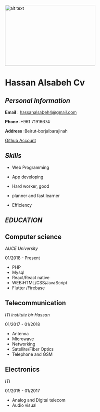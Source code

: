 <img src="https://user-images.githubusercontent.com/72017216/117552063-fc7fb700-b051-11eb-9b82-34e56deae425.jpg" alt="alt text" width=300 height=200>

# Hassan Alsabeh Cv
## _Personal Information_


**Email** : hassanalsabeh4@gmail.com

**Phone** :+961 71916674

**Address** :Beirut-borjalbarajinah

[Github Account](https://gist.github.com/HassanAlsabeh)

## *Skills*

* Web Programming

* App developing

* Hard worker, good

* planner and fast learner

* Efficiency

## *EDUCATION*
## **Computer science**

*AUCE University*

01/2018 - Present
 

* PHP 
 * Mysql 
 * React/React native
* WEB:HTML/CSS/JavaScript 
* Flutter /Firebase

## **Telecommunication** 

*ITI institute bir Hassan*

01/2017 - 01/2018

* Antenna 
* Microwave
* Networking 
* Satellite/Fiber Optics
* Telephone and GSM

## **Electronics**

*ITI*

01/2015 - 01/2017

* Analog and Digital telecom 
* Audio visual